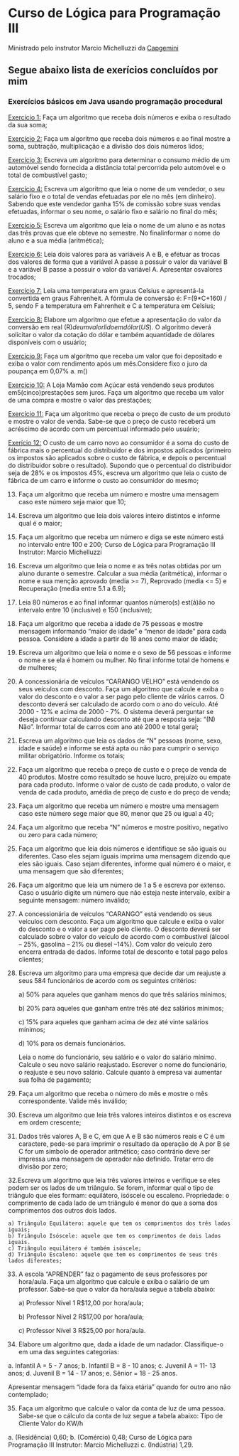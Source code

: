 # Curso de Lógica para Programação Ⅲ


Ministrado pelo instrutor Marcio Michelluzzi da [Capgemini](http://capgeminischool.brazilsouth.cloudapp.azure.com/)

## Segue abaixo lista de exerícios concluídos por mim

### Exercícios básicos em Java usando programação procedural

[Exercício 1:](https://github.com/kennedyvitorino/ExerciciosResolvidos_Capgemini_Java/blob/master/Exercicio1/app/src/main/java/exercicio1/Program.java) Faça um algoritmo que receba dois números e exiba o resultado da sua soma;

[Exercício 2:](https://github.com/kennedyvitorino/ExerciciosResolvidos_Capgemini_Java/blob/master/Exercicio2/app/src/main/java/exercicio2/Program.java) Faça um algoritmo que receba dois números e ao final mostre a soma, subtração, multiplicação e a divisão dos dois números lidos;

[Exercício 3:](https://github.com/kennedyvitorino/ExerciciosResolvidos_Capgemini_Java/blob/master/Exercicio3/app/src/main/java/exercicio3/Program.java) Escreva um algoritmo para determinar o consumo médio de um automóvel sendo fornecida a distância total percorrida pelo automóvel e o total de combustível gasto;

[Exercício 4:](https://github.com/kennedyvitorino/ExerciciosResolvidos_Capgemini_Java/blob/master/Exercicio4/app/src/main/java/exercicio4/Program.java) Escreva um algoritmo que leia o nome de um vendedor, o seu salário fixo e o total de vendas efetuadas por ele no mês (em dinheiro). Sabendo que este vendedor ganha 15% de comissão sobre suas vendas efetuadas, informar o seu nome, o salário fixo e salário no final do mês;

[Exercício 5:](https://github.com/kennedyvitorino/ExerciciosResolvidos_Capgemini_Java/blob/master/Exercicio5/app/src/main/java/exercicio5/Program.java) Escreva um algoritmo que leia o nome de um aluno e as notas das três provas que ele obteve no semestre. No finalinformar o nome do aluno e a sua média (aritmética);

[Exercício 6:](https://github.com/kennedyvitorino/ExerciciosResolvidos_Capgemini_Java/blob/master/Exercicio6/app/src/main/java/exercicio6/Program.java) Leia dois valores para as variáveis A e B, e efetuar as trocas dos valores de forma que a variável A passe a possuir o valor da variável B e a variável B passe a possuir o valor da variável A. Apresentar osvalores trocados;

[Exercício 7:](https://github.com/kennedyvitorino/ExerciciosResolvidos_Capgemini_Java/blob/master/Exercicio7/app/src/main/java/exercicio7/Program.java) Leia uma temperatura em graus Celsius e apresentá-la convertida em graus Fahrenheit. A fórmula de conversão é: F=(9*C+160) / 5, sendo F a temperatura em Fahrenheit e C a temperatura em Celsius;

[Exercício 8:](https://github.com/kennedyvitorino/ExerciciosResolvidos_Capgemini_Java/blob/master/Exercicio8/app/src/main/java/exercicio8/Program.java) Elabore um algoritmo que efetue a apresentação do valor da conversão em real (R$) de um valor lido em dólar (US$). O algoritmo deverá solicitar o valor da cotação do dólar e também aquantidade de dólares disponíveis com o usuário;

[Exercício 9:](https://github.com/kennedyvitorino/ExerciciosResolvidos_Capgemini_Java/blob/master/Exercicio9/app/src/main/java/exercicio9/Program.java) Faça um algoritmo que receba um valor que foi depositado e exiba o valor com rendimento após um mês.Considere fixo o juro da poupança em 0,07% a. m()

[Exercício 10:](https://github.com/kennedyvitorino/ExerciciosResolvidos_Capgemini_Java/blob/master/Exercicio10/app/src/main/java/exercicio10/Program.java) A Loja Mamão com Açúcar está vendendo seus produtos em5(cinco)prestações sem juros. Faça um algoritmo que receba um valor de uma compra e mostre o valor das prestações;

[Exercício 11:](https://github.com/kennedyvitorino/ExerciciosResolvidos_Capgemini_Java/blob/master/Exercicio11/app/src/main/java/exercicio11/Program.java) Faça um algoritmo que receba o preço de custo de um produto e mostre o valor de venda. Sabe-se que o preço de custo receberá um acréscimo de acordo com um percentual informado pelo usuário;

[Exerício 12:]() O custo de um carro novo ao consumidor é a soma do custo de fábrica mais o percentual do distribuidor e dos impostos aplicados (primeiro os impostos são aplicados sobre o custo de fábrica, e depois o percentual do distribuidor sobre o resultado). Supondo que o percentual do distribuidor seja de 28% e os impostos 45%, escreva um algoritmo que leia o custo de fábrica de um carro e informe o custo ao consumidor do mesmo;

13. Faça um algoritmo que receba um número e mostre uma mensagem caso este número seja maior que 10;

14. Escreva um algoritmo que leia dois valores inteiro distintos e informe qual é o maior;

15. Faça um algoritmo que receba um número e diga se este número está no intervalo entre 100 e 200;
Curso de Lógica para Programação III
Instrutor: Marcio Michelluzzi

16. Escreva um algoritmo que leia o nome e as três notas obtidas por um aluno durante o semestre. Calcular a sua média (aritmética), informar o nome e sua menção aprovado (media >= 7), Reprovado (media <= 5) e Recuperação (media entre 5.1 a 6.9);

17. Leia 80 números e ao final informar quantos número(s) est(á)ão no intervalo entre 10 (inclusive) e 150 (inclusive);

18. Faça um algoritmo que receba a idade de 75 pessoas e mostre mensagem informando “maior de idade” e “menor de idade” para cada pessoa. Considere a idade a partir de 18 anos como maior de idade;

19. Escreva um algoritmo que leia o nome e o sexo de 56 pessoas e informe o nome e se ela é homem ou mulher. No final informe total de homens e de mulheres;

20. A concessionária de veículos “CARANGO VELHO” está vendendo os seus veículos com desconto. Faça um algoritmo que calcule e exiba o valor do desconto e o valor a ser pago pelo cliente de vários carros. O desconto deverá ser calculado de acordo com o ano do veículo. Até 2000 - 12% e acima de 2000 - 7%. O sistema deverá perguntar se deseja continuar calculando desconto até que a resposta seja: “(N) Não”. Informar total de carros com ano até 2000 e total geral;

21. Escreva um algoritmo que leia os dados de “N” pessoas (nome, sexo, idade e saúde) e informe se está apta ou não para cumprir o serviço militar obrigatório. Informe os totais;

22. Faça um algoritmo que receba o preço de custo e o preço de venda de 40 produtos. Mostre como resultado se houve lucro, prejuízo ou empate para cada produto. Informe o valor de custo de cada produto, o valor de venda de cada produto, amédia de preço de custo e do preço de venda;

23. Faça um algoritmo que receba um número e mostre uma mensagem caso este número sege maior que 80, menor que 25 ou igual a 40;

24. Faça um algoritmo que receba “N” números e mostre positivo, negativo ou zero para cada número;

25. Faça um algoritmo que leia dois números e identifique se são iguais ou diferentes. Caso eles sejam iguais imprima uma mensagem dizendo que eles são iguais. Caso sejam diferentes, informe qual número é o maior, e uma mensagem que são diferentes;

26. Faça um algoritmo que leia um número de 1 a 5 e escreva por extenso. Caso o usuário digite um número que não esteja neste intervalo, exibir a seguinte mensagem: número inválido;

27. A concessionária de veículos “CARANGO” está vendendo os seus veículos com desconto. Faça um algoritmo que calcule e exiba o valor do desconto e o valor a ser pago pelo cliente. O desconto deverá ser calculado sobre o valor do veículo de acordo com o combustível (álcool – 25%, gasolina – 21% ou diesel –14%). Com valor do veículo zero encerra entrada de dados. Informe total de desconto e total pago pelos clientes;

28. Escreva um algoritmo para uma empresa que decide dar um reajuste a seus 584 funcionários de acordo com os seguintes critérios:

    a) 50% para aqueles que ganham menos do que três salários mínimos;

    b) 20% para aqueles que ganham entre três até dez salários mínimos;

    c) 15% para aqueles que ganham acima de dez até vinte salários mínimos;

    d) 10% para os demais funcionários.

    Leia o nome do funcionário, seu salário e o valor do salário mínimo. Calcule o seu novo salário reajustado. Escrever o nome do funcionário, o reajuste e seu novo salário. Calcule quanto à empresa vai aumentar sua folha de pagamento;

29. Faça um algoritmo que receba o número do mês e mostre o mês correspondente. Valide mês inválido;

30. Escreva um algoritmo que leia três valores inteiros distintos e os escreva em ordem crescente;

31. Dados três valores A, B e C, em que A e B são números reais e C é um caractere, pede-se para imprimir o resultado da operação de A por B se C for um símbolo de operador aritmético; caso contrário deve ser impressa uma mensagem de operador não definido. Tratar erro de divisão por zero;

32.Escreva um algoritmo que leia três valores inteiros e verifique se eles podem ser os lados de um triângulo. Se forem, informar qual o tipo de triângulo que eles formam: equilátero, isóscele ou escaleno. Propriedade: o comprimento de cada lado de um triângulo é menor do que a soma dos comprimentos dos outros dois lados.

    a) Triângulo Equilátero: aquele que tem os comprimentos dos três lados iguais;
    b) Triângulo Isóscele: aquele que tem os comprimentos de dois lados iguais.
    c) Triângulo equilátero é também isóscele;
    d) Triângulo Escaleno: aquele que tem os comprimentos de seus três lados diferentes;

33. A escola “APRENDER” faz o pagamento de seus professores por hora/aula. Faça um algoritmo que calcule e exiba o salário de um professor. Sabe-se que o valor da hora/aula segue a tabela abaixo:

    a) Professor Nível 1 R$12,00 por hora/aula;

    b) Professor Nível 2 R$17,00 por hora/aula;

    c) Professor Nível 3 R$25,00 por hora/aula.

34. Elabore um algoritmo que, dada a idade de um nadador. Classifique-o em uma das seguintes categorias:

a. Infantil A = 5 - 7 anos;
b. Infantil B = 8 - 10 anos;
c. Juvenil A = 11- 13 anos;
d. Juvenil B = 14 - 17 anos;
e. Sênior = 18 - 25 anos.

Apresentar mensagem “idade fora da faixa etária” quando for outro ano não contemplado;

35. Faça um algoritmo que calcule o valor da conta de luz de uma pessoa. Sabe-se que o cálculo da conta de luz segue a tabela abaixo:
Tipo de Cliente Valor do KW/h

a. (Residência) 0,60;
b. (Comércio) 0,48;
Curso de Lógica para Programação III
Instrutor: Marcio Michelluzzi
c. (Indústria) 1,29.

